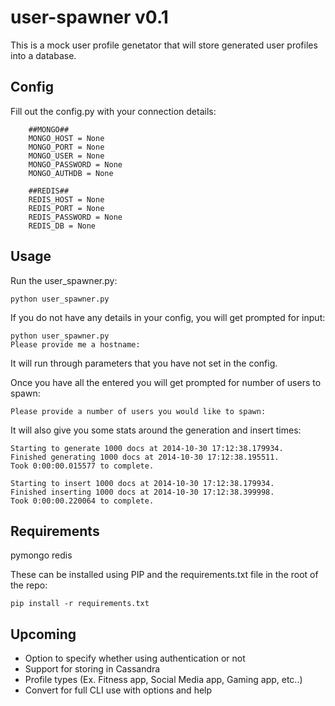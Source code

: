 user-spawner v0.1
============

This is a mock user profile genetator that will store generated user profiles into a database.

Config
-------

Fill out the config.py with your connection details:

```
    ##MONGO##
    MONGO_HOST = None
    MONGO_PORT = None
    MONGO_USER = None
    MONGO_PASSWORD = None
    MONGO_AUTHDB = None

    ##REDIS##
    REDIS_HOST = None
    REDIS_PORT = None
    REDIS_PASSWORD = None
    REDIS_DB = None
```


Usage
------

Run the user_spawner.py:

`python user_spawner.py`

If you do not have any details in your config, you will get prompted for input:

```
python user_spawner.py
Please provide me a hostname:
```

It will run through parameters that you have not set in the config.

Once you have all the entered you will get prompted for number of users to spawn:

```
Please provide a number of users you would like to spawn:
```

It will also give you some stats around the generation and insert times:

```
Starting to generate 1000 docs at 2014-10-30 17:12:38.179934.
Finished generating 1000 docs at 2014-10-30 17:12:38.195511.
Took 0:00:00.015577 to complete.

Starting to insert 1000 docs at 2014-10-30 17:12:38.179934.
Finished inserting 1000 docs at 2014-10-30 17:12:38.399998.
Took 0:00:00.220064 to complete.
```

Requirements
-------------

pymongo
redis

These can be installed using PIP and the requirements.txt file in the root of the repo:

`pip install -r requirements.txt`

Upcoming
-------------
 - Option to specify whether using authentication or not
 - Support for storing in Cassandra
 - Profile types (Ex. Fitness app, Social Media app, Gaming app, etc..)
 - Convert for full CLI use with options and help
